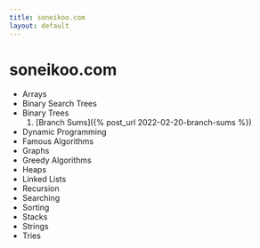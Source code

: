 ```yaml
---
title: soneikoo.com
layout: default
---
```


# soneikoo.com
* Arrays
* Binary Search Trees
* Binary Trees
	1. 	[Branch Sums]({% post_url 2022-02-20-branch-sums %})
* Dynamic Programming
* Famous Algorithms
* Graphs
* Greedy Algorithms
* Heaps
* Linked Lists
* Recursion
* Searching
* Sorting
* Stacks
* Strings
* Tries
